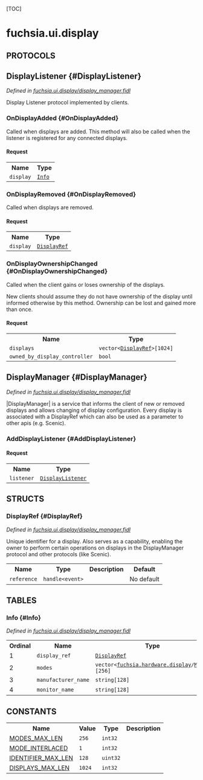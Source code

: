 [TOC]

# fuchsia.ui.display


## **PROTOCOLS**

## DisplayListener {#DisplayListener}
*Defined in [fuchsia.ui.display/display_manager.fidl](https://fuchsia.googlesource.com/fuchsia/+/master/sdk/fidl/fuchsia.ui.display/display_manager.fidl#42)*

<p>Display Listener protocol implemented by clients.</p>

### OnDisplayAdded {#OnDisplayAdded}

<p>Called when displays are added. This method will also be called when
the listener is registered for any connected displays.</p>

#### Request
<table>
    <tr><th>Name</th><th>Type</th></tr>
    <tr>
            <td><code>display</code></td>
            <td>
                <code><a class='link' href='#Info'>Info</a></code>
            </td>
        </tr></table>



### OnDisplayRemoved {#OnDisplayRemoved}

<p>Called when displays are removed.</p>

#### Request
<table>
    <tr><th>Name</th><th>Type</th></tr>
    <tr>
            <td><code>display</code></td>
            <td>
                <code><a class='link' href='#DisplayRef'>DisplayRef</a></code>
            </td>
        </tr></table>



### OnDisplayOwnershipChanged {#OnDisplayOwnershipChanged}

<p>Called when the client gains or loses ownership of the displays.</p>
<p>New clients should assume they do not have ownership of the display
until informed otherwise by this method. Ownership can be lost and
gained more than once.</p>

#### Request
<table>
    <tr><th>Name</th><th>Type</th></tr>
    <tr>
            <td><code>displays</code></td>
            <td>
                <code>vector&lt;<a class='link' href='#DisplayRef'>DisplayRef</a>&gt;[1024]</code>
            </td>
        </tr><tr>
            <td><code>owned_by_display_controller</code></td>
            <td>
                <code>bool</code>
            </td>
        </tr></table>



## DisplayManager {#DisplayManager}
*Defined in [fuchsia.ui.display/display_manager.fidl](https://fuchsia.googlesource.com/fuchsia/+/master/sdk/fidl/fuchsia.ui.display/display_manager.fidl#63)*

<p>|DisplayManager| is a service that informs the client of new or removed
displays and allows changing of display configuration. Every display is
associated with a DisplayRef which can also be used as a parameter to other
apis (e.g. Scenic).</p>

### AddDisplayListener {#AddDisplayListener}


#### Request
<table>
    <tr><th>Name</th><th>Type</th></tr>
    <tr>
            <td><code>listener</code></td>
            <td>
                <code><a class='link' href='#DisplayListener'>DisplayListener</a></code>
            </td>
        </tr></table>





## **STRUCTS**

### DisplayRef {#DisplayRef}
*Defined in [fuchsia.ui.display/display_manager.fidl](https://fuchsia.googlesource.com/fuchsia/+/master/sdk/fidl/fuchsia.ui.display/display_manager.fidl#13)*



<p>Unique identifier for a display.
Also serves as a capability, enabling the owner to perform certain
operations on displays in the DisplayManager protocol and other protocols
(like Scenic).</p>


<table>
    <tr><th>Name</th><th>Type</th><th>Description</th><th>Default</th></tr><tr>
            <td><code>reference</code></td>
            <td>
                <code>handle&lt;event&gt;</code>
            </td>
            <td></td>
            <td>No default</td>
        </tr>
</table>





## **TABLES**

### Info {#Info}


*Defined in [fuchsia.ui.display/display_manager.fidl](https://fuchsia.googlesource.com/fuchsia/+/master/sdk/fidl/fuchsia.ui.display/display_manager.fidl#27)*



<table>
    <tr><th>Ordinal</th><th>Name</th><th>Type</th><th>Description</th></tr>
    <tr>
            <td>1</td>
            <td><code>display_ref</code></td>
            <td>
                <code><a class='link' href='#DisplayRef'>DisplayRef</a></code>
            </td>
            <td></td>
        </tr><tr>
            <td>2</td>
            <td><code>modes</code></td>
            <td>
                <code>vector&lt;<a class='link' href='../fuchsia.hardware.display/'>fuchsia.hardware.display</a>/<a class='link' href='../fuchsia.hardware.display/#Mode'>Mode</a>&gt;[256]</code>
            </td>
            <td></td>
        </tr><tr>
            <td>3</td>
            <td><code>manufacturer_name</code></td>
            <td>
                <code>string[128]</code>
            </td>
            <td></td>
        </tr><tr>
            <td>4</td>
            <td><code>monitor_name</code></td>
            <td>
                <code>string[128]</code>
            </td>
            <td></td>
        </tr></table>









## **CONSTANTS**

<table>
    <tr><th>Name</th><th>Value</th><th>Type</th><th>Description</th></tr><tr>
            <td><a href="https://fuchsia.googlesource.com/fuchsia/+/master/sdk/fidl/fuchsia.ui.display/display_manager.fidl#19">MODES_MAX_LEN</a></td>
            <td>
                    <code>256</code>
                </td>
                <td><code>int32</code></td>
            <td></td>
        </tr>
    <tr>
            <td><a href="https://fuchsia.googlesource.com/fuchsia/+/master/sdk/fidl/fuchsia.ui.display/display_manager.fidl#22">MODE_INTERLACED</a></td>
            <td>
                    <code>1</code>
                </td>
                <td><code>int32</code></td>
            <td></td>
        </tr>
    <tr>
            <td><a href="https://fuchsia.googlesource.com/fuchsia/+/master/sdk/fidl/fuchsia.ui.display/display_manager.fidl#24">IDENTIFIER_MAX_LEN</a></td>
            <td>
                    <code>128</code>
                </td>
                <td><code>uint32</code></td>
            <td></td>
        </tr>
    <tr>
            <td><a href="https://fuchsia.googlesource.com/fuchsia/+/master/sdk/fidl/fuchsia.ui.display/display_manager.fidl#39">DISPLAYS_MAX_LEN</a></td>
            <td>
                    <code>1024</code>
                </td>
                <td><code>int32</code></td>
            <td></td>
        </tr>
    
</table>

